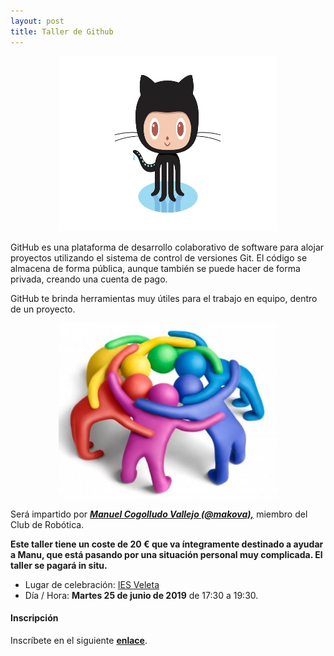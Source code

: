 ```yaml
---
layout: post
title: Taller de Github
---
```


<p align="center" >
<img src="/images/github-octocat.png" width="350" height="280"/>


</p>

GitHub es una plataforma de desarrollo colaborativo de software para alojar proyectos utilizando el sistema de control de versiones Git. El código se almacena de forma pública, aunque también se puede hacer de forma privada, creando una cuenta de pago.

GitHub te brinda herramientas muy útiles para el trabajo en equipo, dentro de un proyecto.

<p align="center" >
<img src="/images/trabajo-en-equipo.jpg" width="350" height="280"/>


</p>








Será impartido por [***Manuel Cogolludo Vallejo (@makova),***](https://github.com/Makova)  miembro del Club de Robótica.

**Este taller tiene un coste de 20 € que va íntegramente destinado a ayudar a Manu, que está pasando por una situación personal muy complicada. El taller se pagará in situ.** 


* Lugar de celebración: [IES Veleta](https://www.google.com/maps/place/IES+Veleta/@37.150145,-3.603917,15z/data=!4m5!3m4!1s0x0:0x6168789e326357b0!8m2!3d37.150145!4d-3.603917)
* Día / Hora: **Martes 25 de junio de 2019** de 17:30 a 19:30.




#### Inscripción ####
Inscríbete en el siguiente [**enlace**](https://forms.gle/8uD1PkgjAAHdGKpo8).
